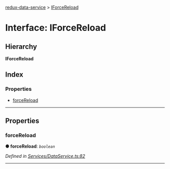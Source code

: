 [redux-data-service](../README.md) > [IForceReload](../interfaces/iforcereload.md)

# Interface: IForceReload

## Hierarchy

**IForceReload**

## Index

### Properties

* [forceReload](iforcereload.md#forcereload)

---

## Properties

<a id="forcereload"></a>

###  forceReload

**● forceReload**: *`boolean`*

*Defined in [Services/DataService.ts:82](https://github.com/Rediker-Software/redux-data-service/blob/533036e/src/Services/DataService.ts#L82)*

___

